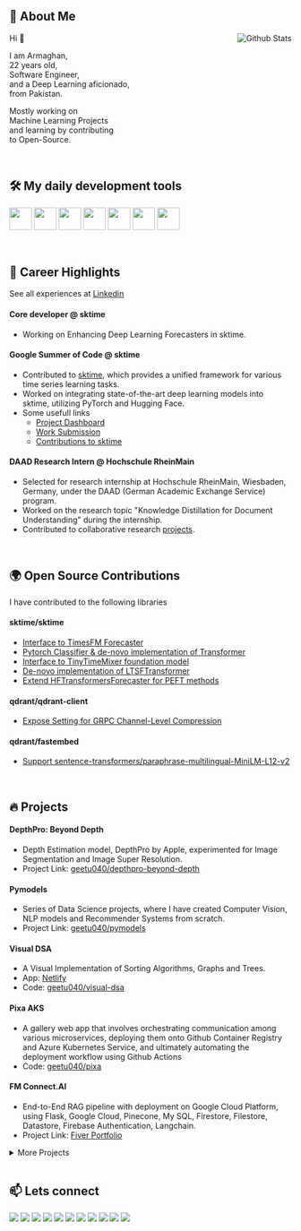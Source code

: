 ## 👤 About Me

<!-- <img align="right" alt="Github Stats" src="https://github-contribution-stats.vercel.app/api/?username=geetu040" height="100%" /> -->
<img align="right" alt="Github Stats" src="https://github-readme-stats.vercel.app/api?username=geetu040&show=reviews&show_icons=true&theme=tokyonight" />

Hi 👋

I am Armaghan,  
22 years old,  
Software Engineer,  
and a Deep Learning aficionado,  
from Pakistan.

Mostly working on  
Machine Learning Projects  
and learning by contributing  
to Open-Source.

<br>


## 🛠️ My daily development tools

<p align="start">

<img src="https://cdn.simpleicons.org/python/3776AB" height="40"/>
<img src="https://cdn.simpleicons.org/linux/FFFFFF" height="40"/>
<img src="https://cdn.simpleicons.org/scikitlearn/F7931E" height="40"/>
<img src="https://cdn.simpleicons.org/pytorch/EE4C2C" height="40"/>
<img src="https://cdn.simpleicons.org/tensorflow/FF6F00" height="40"/>
<img src="https://cdn.simpleicons.org/lightning/792EE5" height="40"/>
<img src="https://cdn.simpleicons.org/huggingface/FFD21E" height="40"/>

</p>

<br>

## 🚀 Career Highlights

See all experiences at [Linkedin](https://www.linkedin.com/in/armaghan-shakir/details/experience/)

#### Core developer @ sktime

- Working on Enhancing Deep Learning Forecasters in sktime.

#### Google Summer of Code @ sktime

- Contributed to [sktime](https://github.com/sktime/sktime), which provides a unified framework for various time series learning tasks.
- Worked on integrating state-of-the-art deep learning models into sktime, utilizing PyTorch and Hugging Face.
- Some usefull links
	- [Project Dashboard](https://summerofcode.withgoogle.com/archive/2024/projects/f5FggiB7)
	- [Work Submission](https://github.com/geetu040/Google-Summer-of-Code-2024-Sktime)
	- [Contributions to sktime]()

#### DAAD Research Intern @ Hochschule RheinMain

- Selected for research internship at Hochschule RheinMain, Wiesbaden, Germany, under the DAAD (German Academic Exchange Service) program.
- Worked on the research topic "Knowledge Distillation for Document Understanding" during the internship.
- Contributed to collaborative research [projects](https://scholar.google.com.pk/citations?view_op=view_citation&hl=en&user=iD5MG7sAAAAJ&citation_for_view=iD5MG7sAAAAJ:u5HHmVD_uO8C).

<!--

### Research Analyst @ TUKL-NUST

Contributed to multiple projects:
- **AI and Forest Fire Mitigation**: Conducted research on AI-driven solutions to prevent and mitigate forest fires.
- **Markaz App**: Performed data analysis and processing for an e-commerce application.
- **Tree Counting Algorithm**: Developed an algorithm for the government to count trees using satellite imagery of Islamabad’s Margalla Hills.
- **EEG Pathology Detection**: Involving an in-depth literature review and implementation of convolutional and recurrent neural networks for time series classification.

-->

<br>

## 🌍 Open Source Contributions

I have contributed to the following libraries

<!-- #### huggingface/transformers
- [Add support for Apple's Depth-Pro](https://github.com/huggingface/transformers/pull/34583) -->

#### sktime/sktime
- [Interface to TimesFM Forecaster](https://github.com/sktime/sktime/pull/6571)
- [Pytorch Classifier & de-novo implementation of Transformer](https://github.com/sktime/sktime/pull/6791)
- [Interface to TinyTimeMixer foundation model](https://github.com/sktime/sktime/pull/6712)
- [De-novo implementation of LTSFTransformer](https://github.com/sktime/sktime/pull/6202)
- [Extend HFTransformersForecaster for PEFT methods](https://github.com/sktime/sktime/pull/6457)

#### qdrant/qdrant-client
- [Expose Setting for GRPC Channel-Level Compression](https://github.com/qdrant/qdrant-client/pull/480)

#### qdrant/fastembed
- [Support sentence-transformers/paraphrase-multilingual-MiniLM-L12-v2](https://github.com/qdrant/fastembed/pull/129)

<br>

## 🔥 Projects

#### DepthPro: Beyond Depth

- Depth Estimation model, DepthPro by Apple, experimented for Image Segmentation and Image Super Resolution.
- Project Link: [geetu040/depthpro-beyond-depth](https://github.com/geetu040/depthpro-beyond-depth)

#### Pymodels

- Series of Data Science projects, where I have created Computer Vision, NLP models and Recommender Systems from scratch.
- Project Link: [geetu040/pymodels](https://github.com/geetu040/pymodels)

#### Visual DSA

- A Visual Implementation of Sorting Algorithms, Graphs and Trees.
- App: [Netlify](https://visual-dsa.netlify.app/)
- Code: [geetu040/visual-dsa](https://github.com/geetu040/visual-dsa)

#### Pixa AKS

- A gallery web app that involves orchestrating communication among various microservices, deploying them onto Github Container Registry and Azure Kubernetes Service, and ultimately automating the deployment workflow using Github Actions
- Code: [geetu040/pixa](https://github.com/geetu040/pixa)

#### FM Connect.AI

- End-to-End RAG pipeline with deployment on Google Cloud Platform, using Flask, Google Cloud, Pinecone, My SQL, Firestore, Filestore, Datastore, Firebase Authentication, Langchain.
- Project Link: [Fiver Portfolio](https://www.fiverr.com/users/iamgeetu/portfolio/NjUzZWEyOTE3Y2NlZTgwMDAxYWQ2MDNi)

<details>

<summary>More Projects</summary>

| Project                                               | Description                                                                                                                                                                                                                                                                                                                                                                                                                                                                                                                                                                               |
| ----------------------------------------------------- | ----------------------------------------------------------------------------------------------------------------------------------------------------------------------------------------------------------------------------------------------------------------------------------------------------------------------------------------------------------------------------------------------------------------------------------------------------------------------------------------------------------------------------------------------------------------------------------------- |
| **Pixa AKS**                                          | Pixa is our cloud computing project. A gallery web app that involves orchestrating communication among various microservices, deploying them onto Github Container Registry and Azure Kubernetes Service, and ultimately automating the deployment workflow using Github Actions. <br> `Cloud Computing` - `Azure` - `Kubernetes` <br> [Article on the Project Architechture](https://medium.com/@raoarmaghanshakir040/from-microservices-to-the-cloud-orchestrating-and-automating-deployments-with-kubernetes-e50363ee538c) - [Project Code](https://github.com/geetu040/pixa)          |
| **Pymodels**                                          | Series of Data Science projects, where I have created Computer Vision, NLP models and Recommender Systems from scratch <br> `Data Science` - `Pytorch` - `Tensorflow` - `Scikit-Learn` <br> [Project Demo](https://pymodels.netlify.app/) - [Project Code](https://github.com/geetu040/pymodels) - [Project APIs on Huggingface](https://huggingface.co/spaces/geetu040/pymodels) - [Amazon Reviews](https://www.kaggle.com/code/sacrum/pytorch-sentiment-analysis-on-amazon-reviews) - [Movie Reviews](https://www.kaggle.com/code/sacrum/movie-reviews-sentiment-analysis-scikit-learn) |
| **Visual DSA**                                        | A Visual Implementation of Data Structures and Algorithms including Trees, Graph and Sorting Algorithms created in React. <br> `DSA` - `React.js` <br> [Project Demo](https://visual-dsa.netlify.app/) - [Project Code](https://github.com/geetu040/visual-dsa)                                                                                                                                                                                                                                                                                                                           |
| **FM Connect.AI**                                     | Enables document uploads and chatbot interaction. It integrates multiple databases, APIs, and is hosted on Google Cloud Platform, using technologies like Flask, Google Cloud, and Pinecone. <br> `Cloud Computing` - `Aritificial Intelligence` - `GCP` <br> [More on Fiverr](https://www.fiverr.com/users/iamgeetu/portfolio/NjUzZWEyOTE3Y2NlZTgwMDAxYWQ2MDNi)                                                                                                                                                                                                                          |
| **Book Recommendation - Graph Embeddings - DeepWalk** | Using Graph Embeddings and DeepWalk algorithm to find similar books applying collaborative filtering <br> `Data Science` - `DSA` <br> [Code](https://www.kaggle.com/code/sacrum/book-recommendation-graph-embeddings-deepwalk)                                                                                                                                                                                                                                                                                                                                                            |
| **Covid Data Analysis**                               | I visualized and analyzed different graphs on Covid Data using advanced libraries for EDA in python <br> `Exploratory Data Analysis` <br> [Code 1](https://www.kaggle.com/code/sacrum/eda-covid-19-1) - [Code 2](https://www.kaggle.com/code/sacrum/eda-covid-19-2) - [Code 3](https://www.kaggle.com/code/sacrum/eda-covid-19-3) - [EDA Ecommerce Consumer Behaviour](https://www.kaggle.com/code/sacrum/eda-consumer-behavior-and-shopping-habits)                                                                                                                                      |
| **Intelli Snake**                                     | The snakes uses Convolution Network based custom trained Deep Learning model to avoid obstacles (walls, blocks and its body) to find the shortest path to food. <br> `Data Science` - `Tensorflow` <br> [Project Code](https://github.com/geetu040/intelli-snake) - [Project Demo](https://intelli-snake.netlify.app/) - [Huggingface Model](https://huggingface.co/spaces/geetu040/intelli-snake)                                                                                                                                                                                        |
| **Audio Transcribing and Diarize**                    | Using whisper and pyannote to transcribe and diarize youtube videos <br> `Aritificial Intelligence` <br> [Code](https://www.kaggle.com/code/sacrum/whisper-ai-pyannote-transcribing) - [More on Fiver](https://www.fiverr.com/users/iamgeetu/portfolio/NjUzZWE1ZTBiMjkyMzcwMDAxZjgzM2Y0)                                                                                                                                                                                                                                                                                                  |
| **UniFinder**                                         | A college finder web app using Cloud Computing and Continuous Integration. Automating Deployment of Python, PHP, Node js and React app on Azure App Services and Functions. <br> `Cloud Computing` - `Azure` <br> [Project Code](https://github.com/geetu040/unifinder) - [Article on Azure MySQL](https://medium.com/@raoarmaghanshakir040/hosting-mysql-on-azure-made-easy-395ed3e8870a)                                                                                                                                                                                                |
| **Data Structures and Algorithms**                    | DSA implementation in Python, C++, Java and Javascript <br> `DSA` <br> [Code](https://github.com/geetu040/dsa)                                                                                                                                                                                                                                                                                                                                                                                                                                                                            |
| **Text2Video**                                        | Using state of art models for text to video generation, developing custom API and hosting on Paperspace GPU <br> `Cloud Computing` - `Artificial Intelligence` <br> [More on Fiverr](https://www.fiverr.com/users/iamgeetu/portfolio/NjUzZWEzMmM3Y2NlZTgwMDAxYWQ2MDZm)                                                                                                                                                                                                                                                                                                                    |
| **Pricegram**                                         | E-commerce products EDA, clustering, recommender and search engine <br> `Data Science` <br> [Dataset](https://www.kaggle.com/datasets/sacrum/e-commerce-products-search-engine-recommendation) - [Search Engine](https://www.kaggle.com/code/sacrum/search-engine-e-commerce-products) - [Search Engine using Qdrant](https://www.kaggle.com/code/sacrum/e-commerce-products-search-engine-using-qdrant) - [Search Engine Interface](https://github.com/geetu040/pricegram_search)                                                                                                        |
| **Portfolio Website**                                 | Website developed for portfolio projects <br> `Web Development` - `Next.js` <br> [Code](https://github.com/geetu040/portfolio) - [Demo](https://portfolio-rho-gold.vercel.app/)                                                                                                                                                                                                                                                                                                                                                                                                           |
| **Forest Fire Mitigation**                            | As a part of my lab project, I researched on the methods and state of art techniques in the domain of mitigating forest fires <br> `Research` <br> [Report](https://docs.google.com/document/d/1RiWY15sywZBlKO_LCkFC2j3LZc6XV3XsSZ9VLc4q9Ck/edit?usp=sharing)                                                                                                                                                                                                                                                                                                                             |
| **EEG Pathology Detection**                           | Applied the techniques of Convolution and Recurrent Networks in implementing research based solutions for pathology detection in EEG time-series data <br> `Data Science` - `Pytorch` <br> [Reference Code](https://github.com/dll-ncai/eeg_pre-diagnostic_screening)                                                                                                                                                                                                                                                                                                                     |
| **Quora Search Engine Using Qdrant**                  | Example of creating a search engine in no time `Artificial Intelligence` <br> [Code](https://www.kaggle.com/code/sacrum/quora-search-engine-using-qdrant) - [Article](https://medium.com/@raoarmaghanshakir040/build-a-search-engine-in-5-minutes-using-qdrant-f43df4fbe8d1) <br>                                                                                                                                                                                                                                                                                                         |
| **Assembly Code**                                     | Simple code pieces during my practise for coding in assembly <br> `Assembly` <br> [Code](https://github.com/geetu040/assembly-code)                                                                                                                                                                                                                                                                                                                                                                                                                                                       |
| **News App**                                          | Uses an API to get news of different categories and shows in a descent User Interface. <br> `Web Development` - `React.js` <br> [Project Code](https://github.com/geetu040/newsapp) - [Project Demo](https://geetu040-newsapp.netlify.app/)                                                                                                                                                                                                                                                                                                                                               |
| **Text Utils**                                        | A simple utility for text where you can capitalize, count etc. <br> `Web Development` - `React.js` <br> [Project Code](https://github.com/geetu040/textutils) - [Project Demo](https://geetu040-textutils.netlify.app/)                                                                                                                                                                                                                                                                                                                                                                   |
| **Todo App**                                          | A simple todo application <br> `Web Development` - `React.js` <br> [Project Code](https://github.com/geetu040/todo-app) - [Project Demo](https://geetu040-todo-app.netlify.app/)                                                                                                                                                                                                                                                                                                                                                                                                          |
| **Static HTML Pages**                                 | I have hosted my simple apps based on static web pages that use only HTML, CSS, JavaScript, Bootstrap, JQuery or built from React and Next js projects. These include simple games and clones. <br> `Web Development` <br> [Code](https://github.com/geetu040/geetu040.github.io) - [Demo](https://geetu040.github.io/)                                                                                                                                                                                                                                                                   |
| **Find Closest City**                                 | Laravel implementation of a website that uses map service to find cities closest to the selection <br> `Web Development` - `Laravel` <br> [Code](https://github.com/geetu040/laravel-closest-city)                                                                                                                                                                                                                                                                                                                                                                                        |
| **Web Crawler**                                       | PHP implementation of a basic web crawler <br> `Web Development` - `PHP` <br> [Code](https://github.com/geetu040/php-crawler)                                                                                                                                                                                                                                                                                                                                                                                                                                                             |
| **Deep Learning Courses**                             | My practice code while completing the courses on coursera <br> `Data Science` <br> [Code](https://github.com/geetu040/courses)                                                                                                                                                                                                                                                                                                                                                                                                                                                            |
| **Pacman**                                            | Pacman game implemented using tkinter in python <br> `Tkinter` <br> [Code](https://github.com/geetu040/pacman)                                                                                                                                                                                                                                                                                                                                                                                                                                                                            |

</details>

<br>

## 📫 Lets connect

[![](https://img.shields.io/badge/portfolio-000000?style=for-the-badge&logo=about.me)](https://portfolio-rho-gold.vercel.app/)
[![](https://img.shields.io/badge/gmail-EA4335?style=for-the-badge&logo=gmail&logoColor=white)](mailto:raoarmaghanshakir040@gmail.com)
[![](https://img.shields.io/badge/linkedin-0077B5?style=for-the-badge)](https://www.linkedin.com/in/armaghan-shakir/)
[![](https://img.shields.io/badge/googlescholar-4285F4?style=for-the-badge&logo=googlescholar&logoColor=white)](https://scholar.google.com.pk/citations?user=iD5MG7sAAAAJ)
[![](https://img.shields.io/badge/kaggle-20BEFF?style=for-the-badge&logo=kaggle&logoColor=white)](https://www.kaggle.com/sacrum)
[![](https://img.shields.io/badge/medium-FFFFFF?style=for-the-badge&logo=medium&logoColor=black)](https://medium.com/@raoarmaghanshakir040)
[![](https://img.shields.io/badge/huggingface-FFD21E?style=for-the-badge&logo=huggingface&logoColor=black)](https://huggingface.co/geetu040)
[![](https://img.shields.io/badge/fiverr-1DBF73?style=for-the-badge&logo=fiverr&logoColor=white)](https://www.fiverr.com/iamgeetu?up_rollout=true)
[![](https://img.shields.io/badge/instagram-FF0069?style=for-the-badge&logo=instagram)](https://www.instagram.com/armaghan_shakir/)
[![](https://img.shields.io/badge/facebook-0866FF?style=for-the-badge&logo=facebook)](https://www.facebook.com/armaghan040/)
[![](https://img.shields.io/badge/youtube-FF0000?style=for-the-badge&logo=youtube)](https://www.youtube.com/channel/UCzVFZywEGxAzE13Wff7cyCQ)
